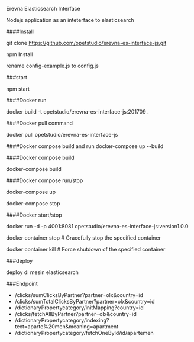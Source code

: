 Erevna Elasticsearch Interface

Nodejs application as an inteterface to elasticsearch

####Install

  git clone https://github.com/opetstudio/erevna-es-interface-js.git

  npm Install

  rename config-example.js to config.js

###start

  npm start


####Docker run

  docker build -t  opetstudio/erevna-es-interface-js:201709 .

####Docker pull command

  docker pull opetstudio/erevna-es-interface-js

####Docker compose build and run
  docker-compose up --build

####Docker compose build

  docker-compose build

####Docker compose run/stop

  docker-compose up

  docker-compose stop

####Docker start/stop

  docker run -d -p 4001:8081 opetstudio/erevna-es-interface-js:version1.0.0

  docker container stop <hash>           # Gracefully stop the specified container

  docker container kill <hash>         # Force shutdown of the specified container


###deploy

  deploy di mesin elasticsearch

###Endpoint

  - /clicks/sumClicksByPartner?partner=olx&country=id
  - /clicks/sumTotalClicksByPartner?partner=olx&country=id
  - /dictionaryPropertycategory/initMapping?country=id
  - /clicks/fetchAllByPartner?partner=olx&country=id
  - /dictionaryPropertycategory/indexing?text=aparte%20men&meaning=apartment
  - /dictionaryPropertycategory/fetchOneById/id/apartemen
